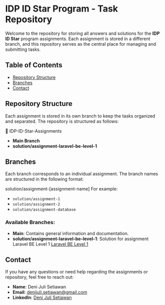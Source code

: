 # IDP ID Star Program - Task Repository

Welcome to the repository for storing all answers and solutions for the **IDP ID Star** program assignments. Each assignment is stored in a different branch, and this repository serves as the central place for managing and submitting tasks.

## Table of Contents

- [Repository Structure](#repository-structure)
- [Branches](#branches)
- [Contact](#contact)

## Repository Structure

Each assignment is stored in its own branch to keep the tasks organized and separated. The repository is structured as follows:

📂 IDP-ID-Star-Assignments

- **Main Branch**
- **solution/assignment-laravel-be-level-1**

## Branches

Each branch corresponds to an individual assignment. The branch names are structured in the following format:

solution/assignment-[assignment-name]
For example:

- `solution/assignment-1`
- `solution/assignment-2`
- `solution/assignment-database`

### Available Branches:

- **Main**: Contains general information and documentation.
- **solution/assignment-laravel-be-level-1**: Solution for assignment Laravel BE Level 1 [Laravel BE Level 1](https://github.com/DeniJuly/IDP-ID-Star-Assignments/tree/solution/assignment-laravel-be-level-1)

## Contact

If you have any questions or need help regarding the assignments or repository, feel free to reach out:

- **Name**: Deni Juli Setiawan
- **Email**: denijuli.setiawan@gmail.com
- **LinkedIn**: [Deni Juli Setiawan](https://www.linkedin.com/in/deni-juli-setiawan-6b3088170/)
